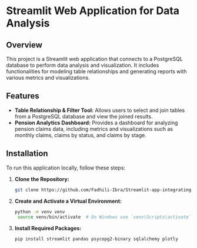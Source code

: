 # Streamlit Web Application for Data Analysis

## Overview

This project is a Streamlit web application that connects to a PostgreSQL database to perform data analysis and visualization. It includes functionalities for modeling table relationships and generating reports with various metrics and visualizations.

## Features

- **Table Relationship & Filter Tool:** Allows users to select and join tables from a PostgreSQL database and view the joined results.
- **Pension Analytics Dashboard:** Provides a dashboard for analyzing pension claims data, including metrics and visualizations such as monthly claims, claims by status, and claims by stage.

## Installation

To run this application locally, follow these steps:

1. **Clone the Repository:**

   ```sh
   git clone https://github.com/Fadhili-Ibra/Streamlit-app-integrating-PostgreSQL-database.git

2. **Create and Activate a Virtual Environment:**

   ```sh
   python -m venv venv
    source venv/bin/activate  # On Windows use `venv\Scripts\activate`

3. **Install Required Packages:**

   ```sh
   pip install streamlit pandas psycopg2-binary sqlalchemy plotly

